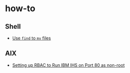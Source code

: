 # how-to

## Shell

- [Use `find` to `mv` files](howto-use-find-to-mv-files.md)

## AIX

- [ Setting up RBAC to Run IBM IHS on Port 80 as non-root](howto-setting-up-rbac-ibm-ihs.md)

